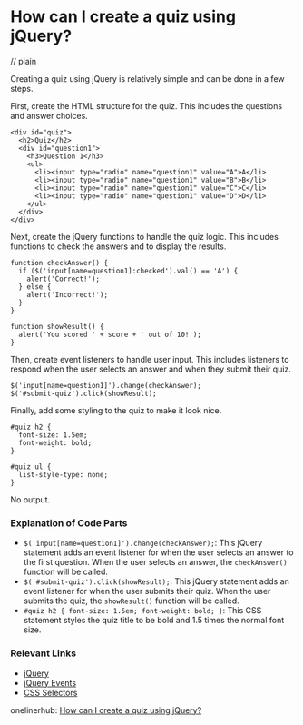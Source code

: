 # How can I create a quiz using jQuery?
// plain

Creating a quiz using jQuery is relatively simple and can be done in a few steps.

First, create the HTML structure for the quiz. This includes the questions and answer choices.

```
<div id="quiz">
  <h2>Quiz</h2>
  <div id="question1">
    <h3>Question 1</h3>
    <ul>
      <li><input type="radio" name="question1" value="A">A</li>
      <li><input type="radio" name="question1" value="B">B</li>
      <li><input type="radio" name="question1" value="C">C</li>
      <li><input type="radio" name="question1" value="D">D</li>
    </ul>
  </div>
</div>
```

Next, create the jQuery functions to handle the quiz logic. This includes functions to check the answers and to display the results.

```
function checkAnswer() {
  if ($('input[name=question1]:checked').val() == 'A') {
    alert('Correct!');
  } else {
    alert('Incorrect!');
  }
}

function showResult() {
  alert('You scored ' + score + ' out of 10!');
}
```

Then, create event listeners to handle user input. This includes listeners to respond when the user selects an answer and when they submit their quiz.

```
$('input[name=question1]').change(checkAnswer);
$('#submit-quiz').click(showResult);
```

Finally, add some styling to the quiz to make it look nice.

```
#quiz h2 {
  font-size: 1.5em;
  font-weight: bold;
}

#quiz ul {
  list-style-type: none;
}
```

No output.

### Explanation of Code Parts

- `$('input[name=question1]').change(checkAnswer);`: This jQuery statement adds an event listener for when the user selects an answer to the first question. When the user selects an answer, the `checkAnswer()` function will be called.
- `$('#submit-quiz').click(showResult);`: This jQuery statement adds an event listener for when the user submits their quiz. When the user submits the quiz, the `showResult()` function will be called.
- `#quiz h2 { font-size: 1.5em; font-weight: bold; }`: This CSS statement styles the quiz title to be bold and 1.5 times the normal font size.

### Relevant Links

- [jQuery](https://jquery.com/)
- [jQuery Events](https://api.jquery.com/category/events/)
- [CSS Selectors](https://www.w3schools.com/cssref/css_selectors.asp)

onelinerhub: [How can I create a quiz using jQuery?](https://onelinerhub.com/jquery/how-can-i-create-a-quiz-using-jquery)